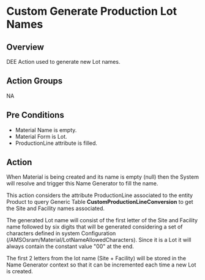 # Custom Generate Production Lot Names

## Overview

DEE Action used to generate new Lot names.

## Action Groups

NA

## Pre Conditions

* Material Name is empty.
* Material Form is Lot.
* ProductionLine attribute is filled.

## Action

When Material is being created and its name is empty (null) then the System will resolve and trigger this Name Generator to fill the name.

This action considers the attribute ProductionLine associated to the entity Product to query Generic Table **CustomProductionLineConversion** to get the Site and Facility names associated.

The generated Lot name will consist of the first letter of the Site and Facility name followed by six digits that will be generated considering a set of characters defined in system Configuration (/AMSOsram/Material/LotNameAllowedCharacters). Since it is a Lot it will always contain the constant value "00" at the end.

The first 2 letters from the lot name (Site + Facility) will be stored in the Name Generator context so that it can be incremented each time a new Lot is created.
